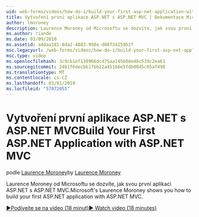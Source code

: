 ```yaml
---
uid: web-forms/videos/how-do-i/build-your-first-asp-net-application-with-asp-net-mvc
title: Vytvoření první aplikace ASP.NET s ASP.NET MVC | Dokumentace Microsoftu
author: lmoroney
description: Laurence Moroney od Microsoftu se dozvíte, jak svou první aplikaci ASP.NET s ASP.NET MVC.
ms.author: riande
ms.date: 03/09/2010
ms.assetid: a4daa181-8da2-4883-998e-d08f34259b1f
msc.legacyurl: /web-forms/videos/how-do-i/build-your-first-asp-net-application-with-asp-net-mvc
msc.type: video
ms.openlocfilehash: 3c9cb1ef138966dcd75aa14560de48c539c2ea61
ms.sourcegitcommit: 24b1f6decbb17bb22a45166e5fdb0845c65af498
ms.translationtype: MT
ms.contentlocale: cs-CZ
ms.lasthandoff: 03/01/2019
ms.locfileid: "57072055"
---
```

<a name="build-your-first-aspnet-application-with-aspnet-mvc"></a><span data-ttu-id="8d661-103">Vytvoření první aplikace ASP.NET s ASP.NET MVC</span><span class="sxs-lookup"><span data-stu-id="8d661-103">Build Your First ASP.NET Application with ASP.NET MVC</span></span>
====================
<span data-ttu-id="8d661-104">podle [Laurence Moroney](https://github.com/lmoroney)</span><span class="sxs-lookup"><span data-stu-id="8d661-104">by [Laurence Moroney](https://github.com/lmoroney)</span></span>

<span data-ttu-id="8d661-105">Laurence Moroney od Microsoftu se dozvíte, jak svou první aplikaci ASP.NET s ASP.NET MVC.</span><span class="sxs-lookup"><span data-stu-id="8d661-105">Microsoft's Laurence Moroney shows you how to build your first ASP.NET application with ASP.NET MVC.</span></span>

[<span data-ttu-id="8d661-106">&#9654;Podívejte se na video (18 minut)</span><span class="sxs-lookup"><span data-stu-id="8d661-106">&#9654; Watch video (18 minutes)</span></span>](https://channel9.msdn.com/Blogs/ASP-NET-Site-Videos/build-your-first-asp-net-application-with-asp-net-mvc)
